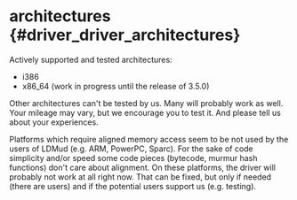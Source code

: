 architectures {#driver_driver_architectures}
============================================
Actively supported and tested architectures:

- i386
- x86_64 (work in progress until the release of 3.5.0)

Other architectures can't be tested by us. Many will probably work as well.
Your mileage may vary, but we encourage you to test it. And please tell us
about your experiences.

Platforms which require aligned memory access seem to be not used by the users
of LDMud (e.g. ARM, PowerPC, Sparc). For the sake of code simplicity and/or
speed some code pieces (bytecode, murmur hash functions) don't care about
alignment. On these platforms, the driver will probably not work at all right
now. That can be fixed, but only if needed (there are users) and if the
potential users support us (e.g. testing).
